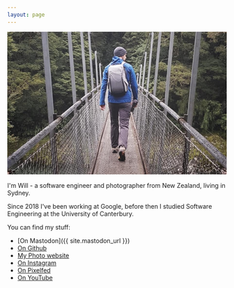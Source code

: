 ```yaml
---
layout: page
---
```


![picture of Will walking across a swing bridge, holding a camera tripod](/images/me.jpg)

I'm Will - a software engineer and photographer from New Zealand, living in Sydney.

Since 2018 I've been working at Google, before then I studied Software Engineering at the University of Canterbury.

You can find my stuff:

- [On Mastodon]({{ site.mastodon_url }})
- [On Github](https://github.com/willhbr)
- [My Photo website](https://pics.willhbr.net/)
- [On Instagram](https://instagram.com/willhbr)
- [On Pixelfed](https://pixelfed.nz/willhbr)
- [On YouTube](https://www.youtube.com/c/WillRichardson13/videos)

